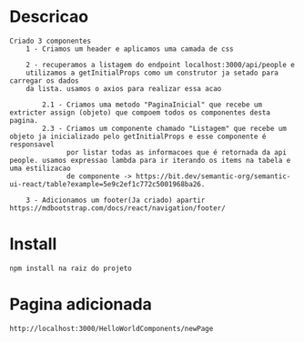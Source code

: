 
# Descricao
    
    Criado 3 componentes
        1 - Criamos um header e aplicamos uma camada de css
        
        2 - recuperamos a listagem do endpoint localhost:3000/api/people e 
        utilizamos a getInitialProps como um construtor ja setado para carregar os dados
        da lista. usamos o axios para realizar essa acao
        
            2.1 - Criamos uma metodo "PaginaInicial" que recebe um extricter assign (objeto) que compoem todos os componentes desta pagina.
            2.3 - Criamos um componente chamado "Listagem" que recebe um objeto ja inicializado pelo getInitialProps e esse componente é responsavel
                  por listar todas as informacoes que é retornada da api people. usamos expressao lambda para ir iterando os items na tabela e uma estilizacao
                  de componente -> https://bit.dev/semantic-org/semantic-ui-react/table?example=5e9c2ef1c772c5001968ba26.
                  
        3 - Adicionamos um footer(Ja criado) apartir https://mdbootstrap.com/docs/react/navigation/footer/
        
# Install
    npm install na raiz do projeto
 
# Pagina adicionada
    http://localhost:3000/HelloWorldComponents/newPage
   

